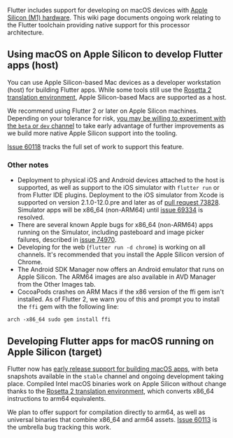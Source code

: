 Flutter includes support for developing on macOS devices with [Apple Silicon (M1) hardware](https://www.apple.com/mac/m1/). This wiki page documents ongoing work relating to the Flutter toolchain providing native support for this processor architecture.

## Using macOS on Apple Silicon to develop Flutter apps (host)

You can use Apple Silicon-based Mac devices as a developer workstation (host) for building Flutter apps. While some tools still use the [Rosetta 2 translation environment](https://developer.apple.com/documentation/apple_silicon/about_the_rosetta_translation_environment), Apple Silicon-based Macs are supported as a host.

We recommend using Flutter 2 or later on Apple Silicon machines. Depending on your tolerance for risk, [you may be willing to experiment with the `beta` or `dev` channel](https://flutter.dev/docs/development/tools/sdk/upgrading#switching-flutter-channels) to take early advantage of further improvements as we build more native Apple Silicon support into the tooling.

[Issue 60118](https://github.com/flutter/flutter/issues/60118) tracks the full set of work to support this feature. 

### Other notes

- Deployment to physical iOS and Android devices attached to the host is supported, as well as support to the iOS simulator with `flutter run` or from Flutter IDE plugins. Deployment to the iOS simulator from Xcode is supported on version 2.1.0-12.0.pre and later as of [pull request 73828](https://github.com/flutter/flutter/pull/73828).  Simulator apps will be x86_64 (non-ARM64) until [issue 69334](https://github.com/flutter/flutter/issues/69334) is resolved.
- There are several known Apple bugs for x86_64 (non-ARM64) apps running on the Simulator, including pasteboard and image picker failures, described in [issue 74970](https://github.com/flutter/flutter/issues/74970#issuecomment-858170914).
- Developing for the web (`flutter run -d chrome`) is working on all channels. It's recommended that you install the Apple Silicon version of Chrome. 
- The Android SDK Manager now offers an Android emulator that runs on Apple Silicon. The ARM64 images are also available in AVD Manager from the Other Images tab.
- CocoaPods crashes on ARM Macs if the x86 version of the ffi gem isn't installed. As of Flutter 2, we warn you of this and prompt you to install the `ffi` gem with the following line:

```
arch -x86_64 sudo gem install ffi
```

## Developing Flutter apps for macOS running on Apple Silicon (target)

Flutter now has [early release support for building macOS apps](https://flutter.dev/desktop), with beta snapshots available in the `stable` channel and ongoing development taking place. Compiled Intel macOS binaries work on Apple Silicon without change thanks to the [Rosetta 2 translation environment](https://developer.apple.com/documentation/apple_silicon/about_the_rosetta_translation_environment), which converts x86_64 instructions to arm64 equivalents.

We plan to offer support for compilation directly to arm64, as well as universal binaries that combine x86_64 and arm64 assets. [Issue 60113](https://github.com/flutter/flutter/issues/60113) is the umbrella bug tracking this work.
